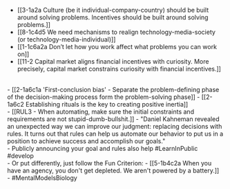 - [[3-1a2a Culture (be it individual-company-country) should be built around solving problems. Incentives should be built around solving problems.]]
- [[8-1c4d5 We need mechanisms to realign technology-media-society (or technology-media-individual)]]
- [[1-1c6a2a Don’t let how you work affect what problems you can work on]]
- [[11-2 Capital market aligns financial incentives with curiosity. More precisely, capital market constrains curiosity with financial incentives.]]
<br>
- [[2-1a6c1a 'First-conclusion bias' - Separate the problem-defining phase of the decision-making process form the problem-solving phase]]
- [[2-1a6c2 Establishing rituals is the key to creating positive inertia]]
<br>
- [[RUL3 - When automating, make sure the initial constraints and requirements are not stupid-dumb-bullshit.]]
- "Daniel Kahneman revealed an unexpected way we can improve our judgment: replacing decisions with rules. It turns out that rules can help us automate our behavior to put us in a position to achieve success and accomplish our goals."
<br>
- Publicly announcing your goal and rules also help #LearnInPublic #develop
<br>
- Or put differently, just follow the Fun Criterion:
- [[5-1b4c2a When you have an agency, you don't get depleted. We aren't powered by a battery.]]
<br>
- #MentalModelsBiology
